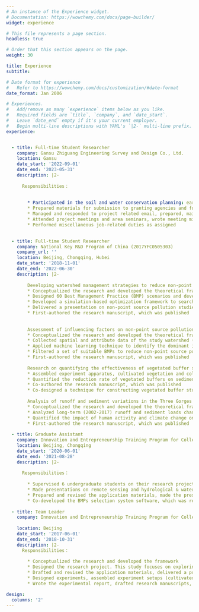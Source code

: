 ```yaml
---
# An instance of the Experience widget.
# Documentation: https://wowchemy.com/docs/page-builder/
widget: experience

# This file represents a page section.
headless: true

# Order that this section appears on the page.
weight: 30

title: Experience
subtitle:

# Date format for experience
#   Refer to https://wowchemy.com/docs/customization/#date-format
date_format: Jan 2006

# Experiences.
#   Add/remove as many `experience` items below as you like.
#   Required fields are `title`, `company`, and `date_start`.
#   Leave `date_end` empty if it's your current employer.
#   Begin multi-line descriptions with YAML's `|2-` multi-line prefix.
experience:


  - title: Full-time Student Researcher
    company: Gansu Zhiguang Engineering Survey and Design Co., Ltd.
    location: Gansu
    date_start: '2022-09-01'
    date_end: '2023-05-31'
    description: |2-
      
      Responsibilities：
      
        
        * Participated in the soil and water conservation planning: earthwork calculation, introduction to the planning basis (regulations, technical standards, etc.) and project area (natural conditions, socioeconomic situation, soil and water loss and conservation) in the project.
        * Prepared materials for submission to granting agencies and foundations
        * Managed and responded to project related email, prepared, maintained and updated website materials
        * Attended project meetings and area seminars, wrote meeting minutes，summarized project results and prepared reports, presentations and other materials.
        * Performed miscellaneous job-related duties as assigned

 
  - title: Full-time Student Researcher
    company: National Key R&D Program of China (2017YFC0505303)
    company_url: ''
    location: Beijing, Chongqing, Hubei
    date_start: '2018-11-01'
    date_end: '2022-06-30'
    description: |2-
    
        Developing watershed management strategies to reduce non-point source pollution
        * Conceptualized the research and developed the theoretical framework
        * Designed 60 Best Management Practice (BMP) scenarios and developed a database for watershed management
        * Developed a simulation-based optimization framework to search cost-effective watershed management strategies and compared the performance of several advanced MOEAs applied to a real-world muli-objective optimization problem. The average cost of optimized strategies is 32.22% or 47.83% of the commonly used strategies
        * Delivered a presentation on non-point source pollution studies and watershed management to international graduate students (2022-5-16)
        * First-authored the research manuscript, which was published
       
        
        Assessment of influencing factors on non-point source pollution critical source areas
        * Conceptualized the research and developed the theoretical framework
        * Collected spatial and attribute data of the study watershed (runoff, soil property, land use and meteorological data, etc.), applied a semi-distributed model (AnnAGNPS) to identify the critical source areas
        * Applied machine learning technique to identify the dominant influencing factors of critical source areas, explored the non-linear relationships and potential thresholds that may cause great changes in pollution losses
        * Filtered a set of suitable BMPs to reduce non-point source pollution for decision makers
        * First-authored the research manuscript, which was published
        
        Research on quantifying the effectiveness of vegetated buffer stripes
        * Assembled experiment apparatus, cultivated vegetation and collected water samples in the field experiments, measured water quality in the laboratory
        * Quantified the reduction rate of vegetated buffers on sediment, total nitrogen and total phosphorus, identified the optimal width of stripe and vegetation type for non-point source pollution reduction in the Three Gorges Reservoir Region
        * Co-authored the research manuscript, which was published
        * Co-designed a technique for constructing vegetated buffer stripes in sloping areas, which was published as a patent
        
        Analysis of runoff and sediment variations in the Three Gorges Reservoir Region
        * Conceptualized the research and developed the theoretical framework
        * Analyzed long-term (2002-2017) runoff and sediment loads changes in the Three Gorges Reservoir Region using Mann-Kendall test and Double Cumulative Curve
        * Quantified the impact of human activity and climate change on runoff and sediment
        * First-authored the research manuscript, which was published
        
  - title: Graduate Assistant
    company: Innovation and Entrepreneurship Training Program for College Students
    location: Beijing, Chongqing
    date_start: '2020-06-01'
    date_end: '2021-08-28'
    description: |2-
      
      Responsibilities：
      
        * Supervised 6 undergraduate students on their research project. This study focuses on developing an efficient software to filter practical BMPs to reduce non-point source pollution, and to calculate their construction costs for decision makers
        * Made presentations on remote sensing and hydrological & water quality modeling
        * Prepared and revised the application materials, made the presentation for final defense
        * Co-developed the BMPs selection system software, which was registered and licensed 
    
  - title: Team Leader
    company: Innovation and Entrepreneurship Training Program for College Students 
    
    location: Beijing 
    date_start: '2017-06-01'
    date_end: '2018-10-31'
    description: |2-
      Responsibilities：
 
        * Conceptualized the research and developed the framework
        * Designed the research project. This study focuses on exploring the effectivenss of different vegetation patterns on soil erosion in sloping areas
        * Drafted and revised the application materials, delivered a presentation and raised funding (5k RMB) for the project
        * Designed experiments, assembled experiment setups (cultivated grass on a soil-bed experimental flume), collected sediment samples and measured sediment loads
        * Wrote the experimental report, drafted research manuscripts, and made the final defense

design:
  columns: '2'
---
```

